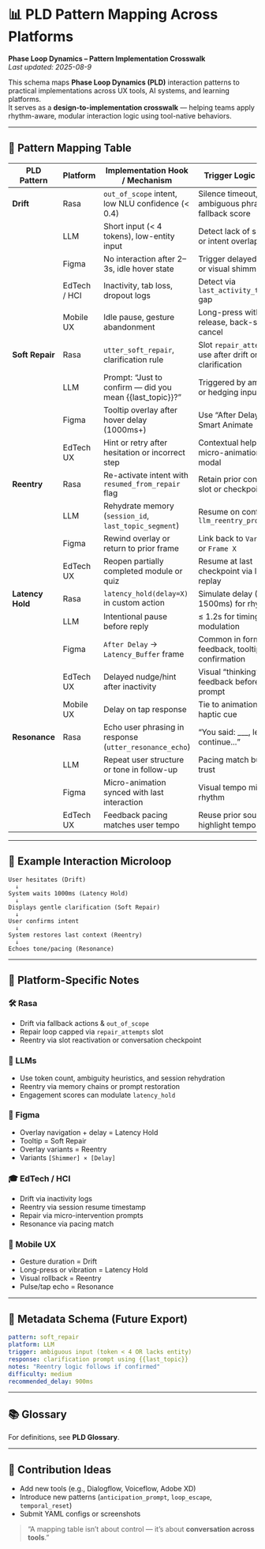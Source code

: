 # 📊 PLD Pattern Mapping Across Platforms
**Phase Loop Dynamics – Pattern Implementation Crosswalk**  
_Last updated: 2025-08-9_

This schema maps **Phase Loop Dynamics (PLD)** interaction patterns to practical implementations across UX tools, AI systems, and learning platforms.  
It serves as a **design-to-implementation crosswalk** — helping teams apply rhythm-aware, modular interaction logic using tool-native behaviors.

---

## 🧭 Pattern Mapping Table

| PLD Pattern     | Platform        | Implementation Hook / Mechanism                              | Trigger Logic / Notes                                        |
|-----------------|-----------------|---------------------------------------------------------------|---------------------------------------------------------------|
| **Drift**       | Rasa            | `out_of_scope` intent, low NLU confidence (< 0.4)             | Silence timeout, ambiguous phrasing, or fallback score        |
|                 | LLM             | Short input (< 4 tokens), low-entity input                    | Detect lack of specificity or intent overlap                  |
|                 | Figma           | No interaction after 2–3s, idle hover state                   | Trigger delayed overlay or visual shimmer                     |
|                 | EdTech / HCI    | Inactivity, tab loss, dropout logs                            | Detect via `last_activity_timestamp` gap                      |
|                 | Mobile UX       | Idle pause, gesture abandonment                               | Long-press without release, back-swipe cancel                 |
| **Soft Repair** | Rasa            | `utter_soft_repair`, clarification rule                       | Slot `repair_attempts`; use after drift or intent clarification |
|                 | LLM             | Prompt: “Just to confirm — did you mean {{last_topic}}?”      | Triggered by ambiguous or hedging input                       |
|                 | Figma           | Tooltip overlay after hover delay (1000ms+)                   | Use “After Delay” + Smart Animate                             |
|                 | EdTech UX       | Hint or retry after hesitation or incorrect step              | Contextual help layer, micro-animation, or modal              |
| **Reentry**     | Rasa            | Re-activate intent with `resumed_from_repair` flag            | Retain prior context via slot or checkpoint                   |
|                 | LLM             | Rehydrate memory (`session_id`, `last_topic_segment`)         | Resume on confirm; see `llm_reentry_prompt.json`               |
|                 | Figma           | Rewind overlay or return to prior frame                       | Link back to `Variant A` or `Frame X`                         |
|                 | EdTech UX       | Reopen partially completed module or quiz                     | Resume at last checkpoint via log replay                      |
| **Latency Hold**| Rasa            | `latency_hold(delay=X)` in custom action                      | Simulate delay (800–1500ms) for rhythm                        |
|                 | LLM             | Intentional pause before reply                                | ≤ 1.2s for timing modulation                                  |
|                 | Figma           | `After Delay` → `Latency_Buffer` frame                        | Common in form feedback, tooltips, confirmation               |
|                 | EdTech UX       | Delayed nudge/hint after inactivity                           | Visual “thinking” feedback before next prompt                 |
|                 | Mobile UX       | Delay on tap response                                         | Tie to animation or haptic cue                                |
| **Resonance**   | Rasa            | Echo user phrasing in response (`utter_resonance_echo`)       | “You said: ___, let’s continue...”                            |
|                 | LLM             | Repeat user structure or tone in follow-up                    | Pacing match builds trust                                     |
|                 | Figma           | Micro-animation synced with last interaction                  | Visual tempo mirrors rhythm                                   |
|                 | EdTech UX       | Feedback pacing matches user tempo                            | Reuse prior sound or highlight tempo                          |

---

## 🧩 Example Interaction Microloop

```plaintext
User hesitates (Drift)
  ↓
System waits 1000ms (Latency Hold)
  ↓
Displays gentle clarification (Soft Repair)
  ↓
User confirms intent
  ↓
System restores last context (Reentry)
  ↓
Echoes tone/pacing (Resonance)
```

---

## 🔧 Platform-Specific Notes

### 🛠 Rasa
- Drift via fallback actions & `out_of_scope`
- Repair loop capped via `repair_attempts` slot
- Reentry via slot reactivation or conversation checkpoint

### 🤖 LLMs
- Use token count, ambiguity heuristics, and session rehydration
- Reentry via memory chains or prompt restoration
- Engagement scores can modulate `latency_hold`

### 🎨 Figma
- Overlay navigation + delay = Latency Hold
- Tooltip = Soft Repair
- Overlay variants = Reentry
- Variants `[Shimmer] × [Delay]`

### 🎓 EdTech / HCI
- Drift via inactivity logs
- Reentry via session resume timestamp
- Repair via micro-intervention prompts
- Resonance via pacing match

### 📱 Mobile UX
- Gesture duration = Drift
- Long-press or vibration = Latency Hold
- Visual rollback = Reentry
- Pulse/tap echo = Resonance

---

## 🧱 Metadata Schema (Future Export)

```yaml
pattern: soft_repair
platform: LLM
trigger: ambiguous input (token < 4 OR lacks entity)
response: clarification prompt using {{last_topic}}
notes: "Reentry logic follows if confirmed"
difficulty: medium
recommended_delay: 900ms
```

---

## 📚 Glossary
For definitions, see **PLD Glossary**.

---

## 🌱 Contribution Ideas
- Add new tools (e.g., Dialogflow, Voiceflow, Adobe XD)
- Introduce new patterns (`anticipation_prompt`, `loop_escape`, `temporal_reset`)
- Submit YAML configs or screenshots

> “A mapping table isn’t about control — it’s about **conversation across tools**.”
